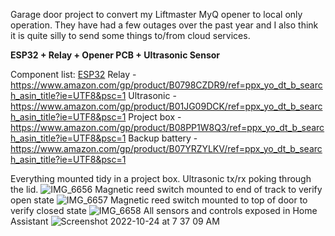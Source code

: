 Garage door project to convert my Liftmaster MyQ opener to local only operation. They have had a few outages over the past year and I also think it is quite silly to send some things to/from cloud services.

**ESP32 + Relay + Opener PCB + Ultrasonic Sensor**

Component list:
[ESP32](https://www.amazon.com/gp/product/B07BK435ZW/ref=ppx_yo_dt_b_search_asin_title?ie=UTF8&psc=1)
Relay - https://www.amazon.com/gp/product/B0798CZDR9/ref=ppx_yo_dt_b_search_asin_title?ie=UTF8&psc=1
Ultrasonic - https://www.amazon.com/gp/product/B01JG09DCK/ref=ppx_yo_dt_b_search_asin_title?ie=UTF8&psc=1
Project box - https://www.amazon.com/gp/product/B08PP1W8Q3/ref=ppx_yo_dt_b_search_asin_title?ie=UTF8&psc=1
Backup battery - https://www.amazon.com/gp/product/B07YRZYLKV/ref=ppx_yo_dt_b_search_asin_title?ie=UTF8&psc=1

Everything mounted tidy in a project box. Ultrasonic tx/rx poking through the lid.
![IMG_6656](https://user-images.githubusercontent.com/6666082/197527056-63d4d01e-3469-43c3-92bd-9583d641fa4e.jpg)
Magnetic reed switch mounted to end of track to verify open state
![IMG_6657](https://user-images.githubusercontent.com/6666082/197527064-1663b249-679d-456b-886e-71c61924c5a7.jpg)
Magnetic reed switch mounted to top of door to verify closed state
![IMG_6658](https://user-images.githubusercontent.com/6666082/197527069-54a0d3f7-875f-4cbd-8f3d-d43318b62d37.jpg)
All sensors and controls exposed in Home Assistant
![Screenshot 2022-10-24 at 7 37 09 AM](https://user-images.githubusercontent.com/6666082/197527087-9a2ad8cb-a5d8-41c8-92b7-350b9caf5ec6.png)
